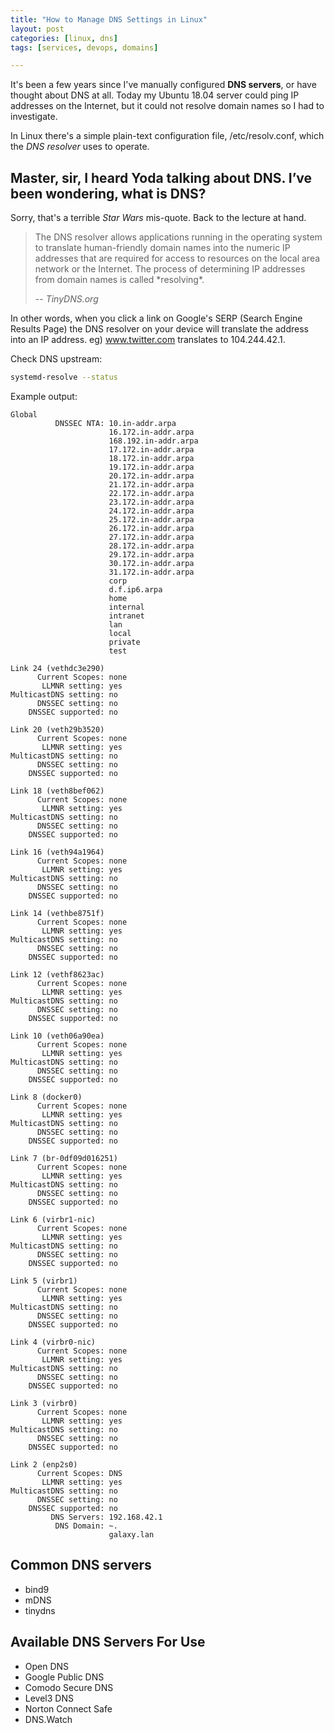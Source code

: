 ```yaml
---
title: "How to Manage DNS Settings in Linux"
layout: post
categories: [linux, dns]
tags: [services, devops, domains]

---
```


It's been a few years since I've manually configured **DNS servers**, or have thought about DNS at all. Today my Ubuntu 18.04 server could ping IP addresses on the Internet, but it could not resolve domain names so I had to investigate.

In Linux there's a simple plain-text configuration file, /etc/resolv.conf, which the *DNS resolver* uses to operate.

## Master, sir, I heard Yoda talking about DNS. I’ve been wondering, what is DNS?

Sorry, that's a terrible *Star Wars* mis-quote. Back to the lecture at hand.

<blockquote cite="https://tinydns.org/"><p>The DNS resolver allows applications running in the operating system to translate human-friendly domain names into the numeric IP addresses that are required for access to resources on the local area network or the Internet. The process of determining IP addresses from domain names is called *resolving*.</p><footer>-- <cite>TinyDNS.org</cite></footer></blockquote>

In other words, when you click a link on Google's SERP (Search Engine Results Page) the DNS resolver on your device will translate the address into an IP address. eg) www.twitter.com translates to 104.244.42.1.

Check DNS upstream:

```bash
systemd-resolve --status
```

Example output:

```output
Global
          DNSSEC NTA: 10.in-addr.arpa
                      16.172.in-addr.arpa
                      168.192.in-addr.arpa
                      17.172.in-addr.arpa
                      18.172.in-addr.arpa
                      19.172.in-addr.arpa
                      20.172.in-addr.arpa
                      21.172.in-addr.arpa
                      22.172.in-addr.arpa
                      23.172.in-addr.arpa
                      24.172.in-addr.arpa
                      25.172.in-addr.arpa
                      26.172.in-addr.arpa
                      27.172.in-addr.arpa
                      28.172.in-addr.arpa
                      29.172.in-addr.arpa
                      30.172.in-addr.arpa
                      31.172.in-addr.arpa
                      corp
                      d.f.ip6.arpa
                      home
                      internal
                      intranet
                      lan
                      local
                      private
                      test

Link 24 (vethdc3e290)
      Current Scopes: none
       LLMNR setting: yes
MulticastDNS setting: no
      DNSSEC setting: no
    DNSSEC supported: no

Link 20 (veth29b3520)
      Current Scopes: none
       LLMNR setting: yes
MulticastDNS setting: no
      DNSSEC setting: no
    DNSSEC supported: no

Link 18 (veth8bef062)
      Current Scopes: none
       LLMNR setting: yes
MulticastDNS setting: no
      DNSSEC setting: no
    DNSSEC supported: no

Link 16 (veth94a1964)
      Current Scopes: none
       LLMNR setting: yes
MulticastDNS setting: no
      DNSSEC setting: no
    DNSSEC supported: no

Link 14 (vethbe8751f)
      Current Scopes: none
       LLMNR setting: yes
MulticastDNS setting: no
      DNSSEC setting: no
    DNSSEC supported: no

Link 12 (vethf8623ac)
      Current Scopes: none
       LLMNR setting: yes
MulticastDNS setting: no
      DNSSEC setting: no
    DNSSEC supported: no

Link 10 (veth06a90ea)
      Current Scopes: none
       LLMNR setting: yes
MulticastDNS setting: no
      DNSSEC setting: no
    DNSSEC supported: no

Link 8 (docker0)
      Current Scopes: none
       LLMNR setting: yes
MulticastDNS setting: no
      DNSSEC setting: no
    DNSSEC supported: no

Link 7 (br-0df09d016251)
      Current Scopes: none
       LLMNR setting: yes
MulticastDNS setting: no
      DNSSEC setting: no
    DNSSEC supported: no

Link 6 (virbr1-nic)
      Current Scopes: none
       LLMNR setting: yes
MulticastDNS setting: no
      DNSSEC setting: no
    DNSSEC supported: no

Link 5 (virbr1)
      Current Scopes: none
       LLMNR setting: yes
MulticastDNS setting: no
      DNSSEC setting: no
    DNSSEC supported: no

Link 4 (virbr0-nic)
      Current Scopes: none
       LLMNR setting: yes
MulticastDNS setting: no
      DNSSEC setting: no
    DNSSEC supported: no

Link 3 (virbr0)
      Current Scopes: none
       LLMNR setting: yes
MulticastDNS setting: no
      DNSSEC setting: no
    DNSSEC supported: no

Link 2 (enp2s0)
      Current Scopes: DNS
       LLMNR setting: yes
MulticastDNS setting: no
      DNSSEC setting: no
    DNSSEC supported: no
         DNS Servers: 192.168.42.1
          DNS Domain: ~.
                      galaxy.lan
```

## Common DNS servers

- bind9
- mDNS
- tinydns

## Available DNS Servers For Use

- Open DNS
- Google Public DNS
- Comodo Secure DNS
- Level3 DNS
- Norton Connect Safe
- DNS.Watch


